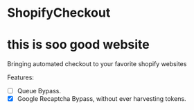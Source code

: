 # ShopifyCheckout
# this is soo good website
Bringing automated checkout to your favorite shopify websites

Features:
- [ ] Queue Bypass.
- [x] Google Recaptcha Bypass, without ever harvesting tokens. 
